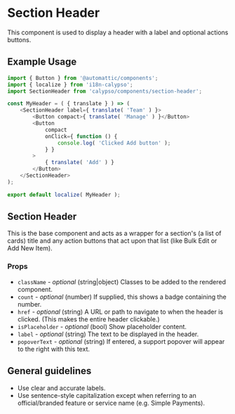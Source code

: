 # Section Header

This component is used to display a header with a label
and optional actions buttons.

## Example Usage

```js
import { Button } from '@automattic/components';
import { localize } from 'i18n-calypso';
import SectionHeader from 'calypso/components/section-header';

const MyHeader = ( { translate } ) => (
	<SectionHeader label={ translate( 'Team' ) }>
		<Button compact>{ translate( 'Manage' ) }</Button>
		<Button
			compact
			onClick={ function () {
				console.log( 'Clicked Add button' );
			} }
		>
			{ translate( 'Add' ) }
		</Button>
	</SectionHeader>
);

export default localize( MyHeader );
```

## Section Header

This is the base component and acts as a wrapper for a section's (a list of cards) title and any action buttons that act upon that list (like Bulk Edit or Add New Item).

### Props

- `className` - _optional_ (string|object) Classes to be added to the rendered component.
- `count` - _optional_ (number) If supplied, this shows a badge containing the number.
- `href` - _optional_ (string) A URL or path to navigate to when the header is clicked. (This makes the entire header clickable.)
- `isPlaceholder` - _optional_ (bool) Show placeholder content.
- `label` - _optional_ (string) The text to be displayed in the header.
- `popoverText` - _optional_ (string) If entered, a support popover will appear to the right with this text.

## General guidelines

- Use clear and accurate labels.
- Use sentence-style capitalization except when referring to an official/branded feature or service name (e.g. Simple Payments).

